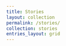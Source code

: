 ```yaml
---
title: Stories
layout: collection
permalink: /stories/
collection: stories
entries_layout: grid
---
```

